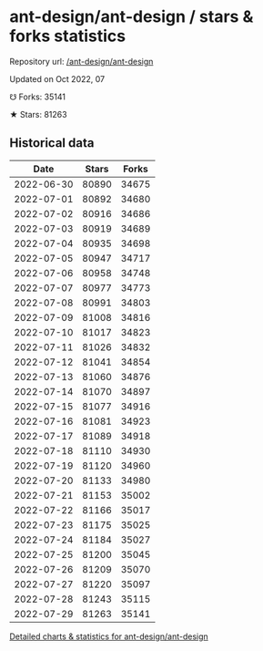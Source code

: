 # ant-design/ant-design / stars & forks statistics

Repository url: [/ant-design/ant-design](https://github.com/ant-design/ant-design)

Updated on Oct 2022, 07

☋ Forks: 35141

★ Stars: 81263

## Historical data
| Date | Stars | Forks |
|------|-------|-------|
| 2022-06-30 | 80890 | 34675 | 
| 2022-07-01 | 80892 | 34680 | 
| 2022-07-02 | 80916 | 34686 | 
| 2022-07-03 | 80919 | 34689 | 
| 2022-07-04 | 80935 | 34698 | 
| 2022-07-05 | 80947 | 34717 | 
| 2022-07-06 | 80958 | 34748 | 
| 2022-07-07 | 80977 | 34773 | 
| 2022-07-08 | 80991 | 34803 | 
| 2022-07-09 | 81008 | 34816 | 
| 2022-07-10 | 81017 | 34823 | 
| 2022-07-11 | 81026 | 34832 | 
| 2022-07-12 | 81041 | 34854 | 
| 2022-07-13 | 81060 | 34876 | 
| 2022-07-14 | 81070 | 34897 | 
| 2022-07-15 | 81077 | 34916 | 
| 2022-07-16 | 81081 | 34923 | 
| 2022-07-17 | 81089 | 34918 | 
| 2022-07-18 | 81110 | 34930 | 
| 2022-07-19 | 81120 | 34960 | 
| 2022-07-20 | 81133 | 34980 | 
| 2022-07-21 | 81153 | 35002 | 
| 2022-07-22 | 81166 | 35017 | 
| 2022-07-23 | 81175 | 35025 | 
| 2022-07-24 | 81184 | 35027 | 
| 2022-07-25 | 81200 | 35045 | 
| 2022-07-26 | 81209 | 35070 | 
| 2022-07-27 | 81220 | 35097 | 
| 2022-07-28 | 81243 | 35115 | 
| 2022-07-29 | 81263 | 35141 | 


[Detailed charts & statistics for ant-design/ant-design](https://reviewgithub.com/rep/ant-design/ant-design)
